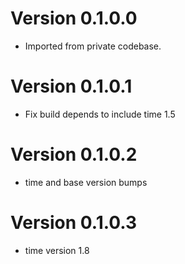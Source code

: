 # Version 0.1.0.0
  - Imported from private codebase.
# Version 0.1.0.1
  - Fix build depends to include time 1.5
# Version 0.1.0.2
  - time and base version bumps
# Version 0.1.0.3
  - time version 1.8
